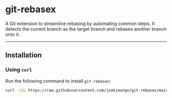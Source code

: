 # git-rebasex

A Git extension to streamline rebasing by automating common steps. It detects the current branch as the target branch and rebases another branch onto it.

---

## Installation

### Using `curl`

Run the following command to install `git-rebasex`:

```bash
curl -sSL https://raw.githubusercontent.com/joakimunge/git-rebasex/main/install.sh | bash
```
